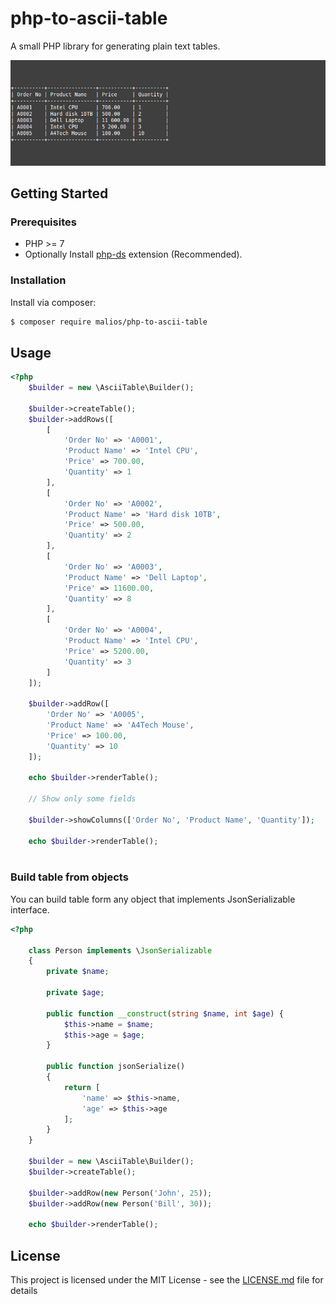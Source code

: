 # php-to-ascii-table
A small PHP library for generating plain text tables.

![example table](assets/table.png)

## Getting Started
### Prerequisites

- PHP >= 7
- Optionally Install [php-ds](https://github.com/php-ds/extension) extension (Recommended).

### Installation

Install via composer:

```bash
$ composer require malios/php-to-ascii-table

```

## Usage

```php
<?php
    $builder = new \AsciiTable\Builder();
    
    $builder->createTable();
    $builder->addRows([
        [
            'Order No' => 'A0001',
            'Product Name' => 'Intel CPU',
            'Price' => 700.00,
            'Quantity' => 1
        ],
        [
            'Order No' => 'A0002',
            'Product Name' => 'Hard disk 10TB',
            'Price' => 500.00,
            'Quantity' => 2
        ],
        [
            'Order No' => 'A0003',
            'Product Name' => 'Dell Laptop',
            'Price' => 11600.00,
            'Quantity' => 8
        ],
        [
            'Order No' => 'A0004',
            'Product Name' => 'Intel CPU',
            'Price' => 5200.00,
            'Quantity' => 3
        ]
    ]);
    
    $builder->addRow([
        'Order No' => 'A0005',
        'Product Name' => 'A4Tech Mouse',
        'Price' => 100.00,
        'Quantity' => 10
    ]);
    
    echo $builder->renderTable();
    
    // Show only some fields
    
    $builder->showColumns(['Order No', 'Product Name', 'Quantity']);
    
    echo $builder->renderTable();
    
```
### Build table from objects
You can build table form any object that implements JsonSerializable interface.

```php
<?php
    
    class Person implements \JsonSerializable 
    {
        private $name;
        
        private $age;
        
        public function __construct(string $name, int $age) {
            $this->name = $name;
            $this->age = $age;
        }
        
        public function jsonSerialize()
        {
            return [
                'name' => $this->name,
                'age' => $this->age
            ];
        }
    }
    
    $builder = new \AsciiTable\Builder();
    $builder->createTable();
    
    $builder->addRow(new Person('John', 25));
    $builder->addRow(new Person('Bill', 30));
    
    echo $builder->renderTable();

```

## License

This project is licensed under the MIT License - see the [LICENSE.md](LICENSE.md) file for details